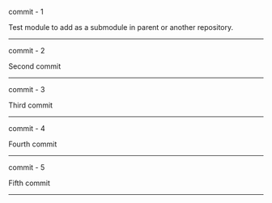 commit - 1

Test module to add as a submodule in parent or another repository.

---------------------------------------------------------
commit - 2

Second commit

---------------------------------------------------------
commit - 3

Third commit

---------------------------------------------------------
commit - 4

Fourth commit

---------------------------------------------------------
commit - 5

Fifth commit

---------------------------------------------------------
